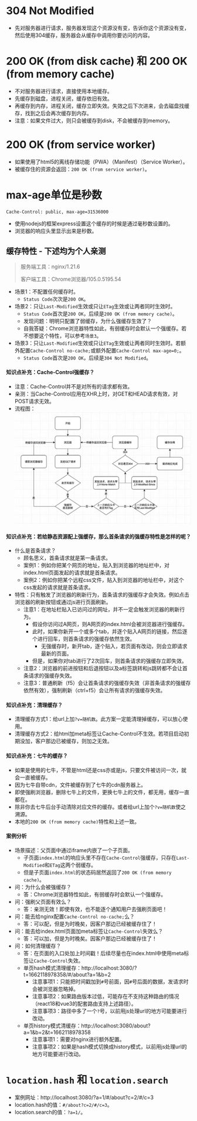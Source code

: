 # 304 Not Modified
* 先对服务器进行请求，服务器发现这个资源没有变，告诉你这个资源没有变，然后使用304缓存，服务器会从缓存中调用你要访问的内容。
# 200 OK (from disk cache) 和 200 OK (from memory cache)
* 不对服务器进行请求，直接使用本地缓存。
* 先缓存到磁盘，进程关闭，缓存依旧有效。
* 再缓存到内存，进程关闭，缓存立即失效。失效之后下次进来，会去磁盘找缓存，找到之后会再次缓存到内存。
* 注意：如果文件过大，则只会被缓存到disk，不会被缓存到memory。
# 200 OK (from service worker)
* 如果使用了html5的离线存储功能（PWA）（Manifest）（Service Worker）。
* 被缓存住的资源会返回：`200 OK (from service worker)`。

# max-age单位是秒数
```
Cache-Control: public, max-age=31536000
```
* 使用nodejs的框架express设置这个缓存的时候是通过毫秒数设置的。
* 浏览器的响应头里显示出来是秒数。

## 缓存特性 - 下述均为个人亲测
> 服务端工具：nginx/1.21.6
>
> 客户端工具：Chrome浏览器/105.0.5195.54
* 场景1：不配置任何缓存时。
  - `Status Code`次次是`200 OK`。
* 场景2：只让`Last-Modified`生效或只让`ETag`生效或让两者同时生效时。
  - `Status Code`首次是`200 OK`，后续是`200 OK (from memory cache)`。
  - 发现问题：明明只配置了弱缓存，为什么强缓存生效了？
  - 自我答疑：Chrome浏览器特性如此，有弱缓存时会默认一个强缓存。若不想要这个特性，可以参考`场景3`。
* 场景3：只让`Last-Modified`生效或只让`ETag`生效或让两者同时生效时。若额外配置`Cache-Control no-cache;`或额外配置`Cache-Control max-age=0;`。
  - `Status Code`首次是`200 OK`，后续是`304 Not Modified`。
#### 知识点补充：Cache-Control强缓存？
* 注意：Cache-Control并不是对所有的请求都有效。
* 亲测：当Cache-Control应用在XHR上时，对GET和HEAD请求有效，对POST请求无效。
* 流程图：![图片加载中...](./images/cache.jpg)
#### 知识点补充：若给静态资源配上强缓存，那么首条请求的强缓存特性是怎样的呢？
* 什么是首条请求？
  - 顾名思义，首条请求就是第一条请求。
  - 案例1：例如你把某个网页的地址，贴入到浏览器的地址栏中，对index.html页面发起的请求就是首条请求。
  - 案例2：例如你把某个远程css文件，贴入到浏览器的地址栏中，对这个css发起的请求就是首条请求。
* 特性：只有触发了浏览器的刷新行为，首条请求的强缓存才会失效。例如点击浏览器的刷新按钮或通过js进行页面刷新。
  - 注意1：在地址栏贴入已访问过的网址，并不一定会触发浏览器的刷新行为。
    - 假设你访问过A网页，则A网页的index.html会被浏览器进行强缓存。
    - 此时，如果你新开一个或多个tab，并逐个贴入A网页的链接，然后逐个进行回车，则首条请求的强缓存依然生效。
      - 无强缓存时，新开tab，逐个贴入，若页面有改动，则会立即请求最新的页面。
    - 但是，如果你对tab进行了2次回车，则首条请求的强缓存立即失效。
  - 注意2：浏览器的前进按钮和后退按钮以及a标签跳转和js跳转都不会让首条请求的强缓存失效。
  - 注意3：普通刷新（f5）会让首条请求的强缓存失效（非首条请求的强缓存依然有效），强制刷新（ctrl+f5）会让所有请求的强缓存失效。
#### 知识点补充：清理缓存？
* 清理缓存方式1：给url上加`?v=随机数`。此方案一定能清理掉缓存，可以放心使用。
* 清理缓存方式2：给html加meta标签让Cache-Control不生效。若项目启动初期没加，客户那边已被缓存，则加之无效。
#### 知识点补充：七牛的缓存？
* 如果是使用的七牛，不管是html还是css亦或是js，只要文件被访问一次，就会一直被缓存。
* 因为七牛自带cdn，文件被缓存到了七牛的cdn服务器上。
* 即使强刷浏览器，删除七牛上的文件，更换七牛上的文件，都无用，缓存一直都在。
* 除非你去七牛后台手动清除对应文件的缓存。或者给url上加个`?v=随机数`使之溯源。
* 本地的`200 OK (from memory cache)`特性和上述一致。
#### 案例分析
* 场景描述：父页面中通过iframe内嵌了一个子页面。
  - 子页面`index.html`的响应头里不存在`Cache-Control`强缓存，只存在`Last-Modified`和`ETag`这两个弱缓存。
  - 但是子页面`index.html`的状态码居然返回了`200 OK (from memory cache)`。
* 问：为什么会被强缓存？
  - 答：Chrome浏览器特性如此，有弱缓存时会默认一个强缓存。
* 问：强刷父页面有效么？
  - 答：亲测无效！即使有效，也不能逐个通知用户去强刷页面吧！
* 问：能去给nginx配置`Cache-Control no-cache;`么？
  - 答：可以配，但是为时晚矣，因客户那边已经被缓存住了！
* 问：能去给index.html页面加meta标签让`Cache-Control`失效么？
  - 答：可以加，但是为时晚矣。因客户那边已经被缓存住了！
* 问：如何清理缓存？
  - 答：在页面的入口处加上时间戳！后续尽量也在index.html中使用meta标签让`Cache-Control`失效。
  - 单页hash模式清理缓存：http://localhost:3080/?t=1662118978358/#/about?a=1&b=2
    - 注意事项1：只能把时间戳加到`#`号前面，因`#`号后面的数据，发请求时会被浏览器忽略掉。
    - 注意事项2：如果路由版本过低，可能存在不支持这种路由的情况（react18和vue3的配套路由支持上述路径）。
    - 注意事项3：路径中多了一个`?`号，以前用js处理url的地方可能要进行改动。
  - 单页history模式清缓存：http://localhost:3080/about?a=1&b=2&t=1662118978358
    - 注意事项1：需要对nginx进行额外配置。
    - 注意事项2：如果是hash模式切换成history模式，以前用js处理url的地方可能要进行改动。

# `location.hash` 和 `location.search`
* 案例网址：http://localhost:3080/?a=1/#/about?c=2/#/c=3
* location.hash的值：`#/about?c=2/#/c=3`。
* location.search的值：`?a=1/`。

